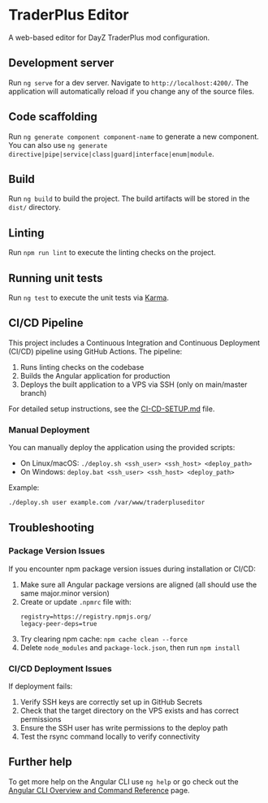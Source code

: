 # TraderPlus Editor

A web-based editor for DayZ TraderPlus mod configuration.

## Development server

Run `ng serve` for a dev server. Navigate to `http://localhost:4200/`. The application will automatically reload if you change any of the source files.

## Code scaffolding

Run `ng generate component component-name` to generate a new component. You can also use `ng generate directive|pipe|service|class|guard|interface|enum|module`.

## Build

Run `ng build` to build the project. The build artifacts will be stored in the `dist/` directory.

## Linting

Run `npm run lint` to execute the linting checks on the project.

## Running unit tests

Run `ng test` to execute the unit tests via [Karma](https://karma-runner.github.io).

## CI/CD Pipeline

This project includes a Continuous Integration and Continuous Deployment (CI/CD) pipeline using GitHub Actions. The pipeline:

1. Runs linting checks on the codebase
2. Builds the Angular application for production
3. Deploys the built application to a VPS via SSH (only on main/master branch)

For detailed setup instructions, see the [CI-CD-SETUP.md](./CI-CD-SETUP.md) file.

### Manual Deployment

You can manually deploy the application using the provided scripts:

- On Linux/macOS: `./deploy.sh <ssh_user> <ssh_host> <deploy_path>`
- On Windows: `deploy.bat <ssh_user> <ssh_host> <deploy_path>`

Example:
```bash
./deploy.sh user example.com /var/www/traderpluseditor
```

## Troubleshooting

### Package Version Issues

If you encounter npm package version issues during installation or CI/CD:

1. Make sure all Angular package versions are aligned (all should use the same major.minor version)
2. Create or update `.npmrc` file with:
   ```
   registry=https://registry.npmjs.org/
   legacy-peer-deps=true
   ```
3. Try clearing npm cache: `npm cache clean --force`
4. Delete `node_modules` and `package-lock.json`, then run `npm install`

### CI/CD Deployment Issues

If deployment fails:

1. Verify SSH keys are correctly set up in GitHub Secrets
2. Check that the target directory on the VPS exists and has correct permissions
3. Ensure the SSH user has write permissions to the deploy path
4. Test the rsync command locally to verify connectivity

## Further help

To get more help on the Angular CLI use `ng help` or go check out the [Angular CLI Overview and Command Reference](https://angular.io/cli) page.
